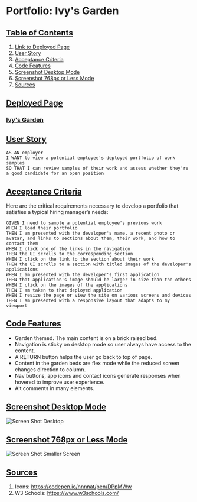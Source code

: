 # Portfolio: Ivy's Garden
## <u>Table of Contents</u>
1. [Link to Deployed Page](#udeployed-pageu)
2. [User Story](#uuser-storyu)
3. [Acceptance Criteria](#uacceptance-criteriau)
4. [Code Features](#ucode-featuresu)
5. [Screenshot Desktop Mode](#uscreenshot-desktop-modeu)
6. [Screenshot 768px or Less Mode](#uscreenshot-768px-or-less-modeu)
7. [Sources](#usourcesu)


## <u>Deployed Page</u>
### [Ivy's Garden](https://iwirsing.github.io/Module-2-Challenge-Portfolio-Ivys-Garden/)
 
## <u>User Story</u>

```
AS AN employer
I WANT to view a potential employee's deployed portfolio of work samples
SO THAT I can review samples of their work and assess whether they're a good candidate for an open position
```


## <u>Acceptance Criteria</u>

Here are the critical requirements necessary to develop a portfolio that satisfies a typical hiring manager’s needs:

```
GIVEN I need to sample a potential employee's previous work
WHEN I load their portfolio
THEN I am presented with the developer's name, a recent photo or avatar, and links to sections about them, their work, and how to contact them
WHEN I click one of the links in the navigation
THEN the UI scrolls to the corresponding section
WHEN I click on the link to the section about their work
THEN the UI scrolls to a section with titled images of the developer's applications
WHEN I am presented with the developer's first application
THEN that application's image should be larger in size than the others
WHEN I click on the images of the applications
THEN I am taken to that deployed application
WHEN I resize the page or view the site on various screens and devices
THEN I am presented with a responsive layout that adapts to my viewport
```

## <u>Code Features</u>
- Garden themed. The main content is on a brick raised bed.
- Navigation is sticky on desktop mode so user always have access to the content.
- A RETURN button helps the user go back to top of page.
- Content in the garden beds are flex mode while the reduced screen changes direction to column.
- Nav buttons, app icons and contact icons generate responses when hovered to improve user experience.
- Alt comments in many elements.

## <u>Screenshot Desktop Mode</u>
![Screen Shot Desktop](./assets/images/IvysGardenDesktop.png)

## <u>Screenshot 768px or Less Mode</u>
![Screen Shot Smaller Screen](./assets/images/Ivy'sGarden768pxorless.png)
## <u>Sources</u>
1. Icons: https://codepen.io/nnnnat/pen/DPpMWw
2. W3 Schools: https://www.w3schools.com/
